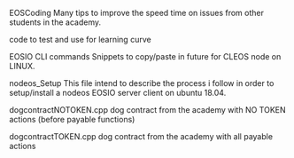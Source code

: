 EOSCoding
Many tips to improve the speed time on issues from other students in the academy.

code to test and use for learning curve

EOSIO CLI commands
Snippets to copy/paste in future for CLEOS node on LINUX.

nodeos_Setup
This file intend to describe the process i follow in order to setup/install a nodeos EOSIO server client on ubuntu 18.04.

dogcontractNOTOKEN.cpp
dog contract from the academy with NO TOKEN actions (before payable functions)

dogcontractTOKEN.cpp
dog contract from the academy with all payable actions
